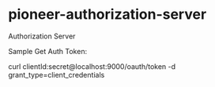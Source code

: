 # pioneer-authorization-server
Authorization Server

Sample Get Auth Token:

curl clientId:secret@localhost:9000/oauth/token -d grant_type=client_credentials
